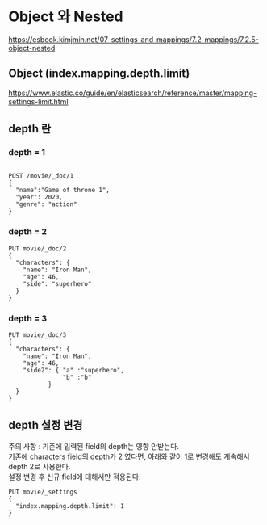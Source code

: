 #  Object 와 Nested
https://esbook.kimjmin.net/07-settings-and-mappings/7.2-mappings/7.2.5-object-nested

## Object (index.mapping.depth.limit)
https://www.elastic.co/guide/en/elasticsearch/reference/master/mapping-settings-limit.html


## depth 란

### depth = 1

```

POST /movie/_doc/1
{
  "name":"Game of throne 1",
  "year": 2020,
  "genre": "action"
}
```

### depth = 2
```
PUT movie/_doc/2
{
  "characters": {
    "name": "Iron Man",
    "age": 46,
    "side": "superhero"
  }
}
```

### depth = 3

```
PUT movie/_doc/3
{
  "characters": {
    "name": "Iron Man",
    "age": 46,
    "side2": { "a" :"superhero",
               "b" :"b"
           }
  }
}
```

## depth 설정 변경

주의 사항 : 기존에 입력된 field의 depth는 영향 안받는다.    
기존에 characters field의 depth가 2 였다면, 아래와 같이 1로 변경해도 계속해서 depth 2로 사용한다.    
설정 변경 후 신규 field에 대해서만 적용된다. 
```
PUT movie/_settings
{
  "index.mapping.depth.limit": 1
}
```




